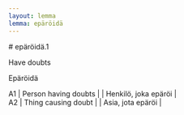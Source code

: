 ```yaml
---
layout: lemma
lemma: epäröidä
---
```


<div class="sense">
# <span class="sensename">epäröidä.1</span>

<span class="description">Have doubts</span>

<span class="description">Epäröidä</span>

A1 | Person having doubts |   | Henkilö, joka epäröi |  
A2 | Thing causing doubt |   | Asia, jota epäröi |  

</div>

